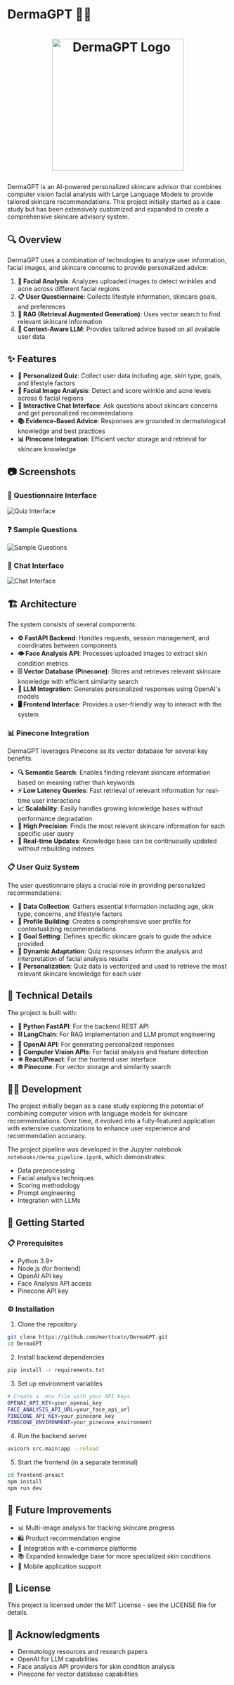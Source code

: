 # **DermaGPT 🧠🧴**

# <p align="center"><img src="favicon2.png" width="300" alt="DermaGPT Logo"></p>

DermaGPT is an AI-powered personalized skincare advisor that combines computer vision facial analysis with Large Language Models to provide tailored skincare recommendations. This project initially started as a case study but has been extensively customized and expanded to create a comprehensive skincare advisory system.

## 🔍 **Overview**

DermaGPT uses a combination of technologies to analyze user information, facial images, and skincare concerns to provide personalized advice:

1. **🔬 Facial Analysis**: Analyzes uploaded images to detect wrinkles and acne across different facial regions
2. **📋 User Questionnaire**: Collects lifestyle information, skincare goals, and preferences
3. **🔎 RAG (Retrieval Augmented Generation)**: Uses vector search to find relevant skincare information
4. **🧠 Context-Aware LLM**: Provides tailored advice based on all available user data

## ✨ **Features**

-   **👤 Personalized Quiz**: Collect user data including age, skin type, goals, and lifestyle factors
-   **📸 Facial Image Analysis**: Detect and score wrinkle and acne levels across 6 facial regions
-   **💬 Interactive Chat Interface**: Ask questions about skincare concerns and get personalized recommendations
-   **📚 Evidence-Based Advice**: Responses are grounded in dermatological knowledge and best practices
-   **📊 Pinecone Integration**: Efficient vector storage and retrieval for skincare knowledge

## 📷 **Screenshots**

### 📝 Questionnaire Interface

![Quiz Interface](screenshots/quiz.png)

### ❓ Sample Questions

![Sample Questions](screenshots/sample_questions.png)

### 💭 Chat Interface

![Chat Interface](screenshots/chat.png)

## 🏗️ **Architecture**

The system consists of several components:

-   **⚙️ FastAPI Backend**: Handles requests, session management, and coordinates between components
-   **👁️ Face Analysis API**: Processes uploaded images to extract skin condition metrics
-   **🗄️ Vector Database (Pinecone)**: Stores and retrieves relevant skincare knowledge with efficient similarity search
-   **🤖 LLM Integration**: Generates personalized responses using OpenAI's models
-   **🖥️ Frontend Interface**: Provides a user-friendly way to interact with the system

### 📊 **Pinecone Integration**

DermaGPT leverages Pinecone as its vector database for several key benefits:

-   **🔍 Semantic Search**: Enables finding relevant skincare information based on meaning rather than keywords
-   **⚡ Low Latency Queries**: Fast retrieval of relevant information for real-time user interactions
-   **📈 Scalability**: Easily handles growing knowledge bases without performance degradation
-   **🎯 High Precision**: Finds the most relevant skincare information for each specific user query
-   **🔄 Real-time Updates**: Knowledge base can be continuously updated without rebuilding indexes

### 📋 **User Quiz System**

The user questionnaire plays a crucial role in providing personalized recommendations:

-   **💾 Data Collection**: Gathers essential information including age, skin type, concerns, and lifestyle factors
-   **🧮 Profile Building**: Creates a comprehensive user profile for contextualizing recommendations
-   **🎯 Goal Setting**: Defines specific skincare goals to guide the advice provided
-   **🔄 Dynamic Adaptation**: Quiz responses inform the analysis and interpretation of facial analysis results
-   **👥 Personalization**: Quiz data is vectorized and used to retrieve the most relevant skincare knowledge for each user

## 🔧 **Technical Details**

The project is built with:

-   **🐍 Python FastAPI**: For the backend REST API
-   **⛓️ LangChain**: For RAG implementation and LLM prompt engineering
-   **🔮 OpenAI API**: For generating personalized responses
-   **👀 Computer Vision APIs**: For facial analysis and feature detection
-   **⚛️ React/Preact**: For the frontend user interface
-   **🌐 Pinecone**: For vector storage and similarity search

## 👨‍💻 **Development**

The project initially began as a case study exploring the potential of combining computer vision with language models for skincare recommendations. Over time, it evolved into a fully-featured application with extensive customizations to enhance user experience and recommendation accuracy.

The project pipeline was developed in the Jupyter notebook `notebooks/derma_pipeline.ipynb`, which demonstrates:

-   Data preprocessing
-   Facial analysis techniques
-   Scoring methodology
-   Prompt engineering
-   Integration with LLMs

## 🚀 **Getting Started**

### 📋 **Prerequisites**

-   Python 3.9+
-   Node.js (for frontend)
-   OpenAI API key
-   Face Analysis API access
-   Pinecone API key

### ⚙️ **Installation**

1. Clone the repository

```bash
git clone https://github.com/merttcetn/DermaGPT.git
cd DermaGPT
```

2. Install backend dependencies

```bash
pip install -r requirements.txt
```

3. Set up environment variables

```bash
# Create a .env file with your API keys
OPENAI_API_KEY=your_openai_key
FACE_ANALYSIS_API_URL=your_face_api_url
PINECONE_API_KEY=your_pinecone_key
PINECONE_ENVIRONMENT=your_pinecone_environment
```

4. Run the backend server

```bash
uvicorn src.main:app --reload
```

5. Start the frontend (in a separate terminal)

```bash
cd frontend-preact
npm install
npm run dev
```

## 🔮 **Future Improvements**

-   📊 Multi-image analysis for tracking skincare progress
-   🛍️ Product recommendation engine
-   🔄 Integration with e-commerce platforms
-   📚 Expanded knowledge base for more specialized skin conditions
-   📱 Mobile application support

## 📜 **License**

This project is licensed under the MIT License - see the LICENSE file for details.

## 🙏 **Acknowledgments**

-   Dermatology resources and research papers
-   OpenAI for LLM capabilities
-   Face analysis API providers for skin condition analysis
-   Pinecone for vector database capabilities
